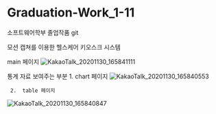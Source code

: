 # Graduation-Work_1-11
소프트웨어학부 졸업작품 git


모션 캡쳐를 이용한 헬스케어 키오스크 시스템

main  페이지
![KakaoTalk_20201130_165841111](https://user-images.githubusercontent.com/38103094/100697965-ab9cd000-33da-11eb-97c7-989cd18d4101.jpg)



통계 자료 보여주는 부분
    1.  chart 페이지
![KakaoTalk_20201130_165840553](https://user-images.githubusercontent.com/38103094/100697960-a9d30c80-33da-11eb-9840-2458813fb7af.jpg)


     2.  table 페이지
![KakaoTalk_20201130_165840847](https://user-images.githubusercontent.com/38103094/100697964-ab043980-33da-11eb-8a12-076c8ede2b7b.jpg)




